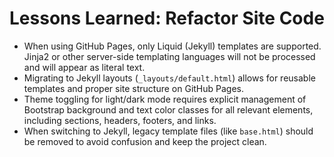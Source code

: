 # Lessons Learned: Refactor Site Code

- When using GitHub Pages, only Liquid (Jekyll) templates are supported. Jinja2 or other server-side templating languages will not be processed and will appear as literal text.
- Migrating to Jekyll layouts (`_layouts/default.html`) allows for reusable templates and proper site structure on GitHub Pages.
- Theme toggling for light/dark mode requires explicit management of Bootstrap background and text color classes for all relevant elements, including sections, headers, footers, and links.
- When switching to Jekyll, legacy template files (like `base.html`) should be removed to avoid confusion and keep the project clean.
